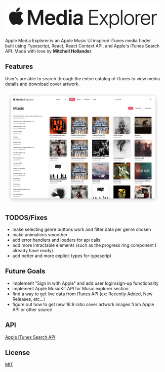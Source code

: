 ![og](https://github.com/Mitchures/apple-media-explorer/blob/master/src/images/apple-media-explorer-logo.jpg "Apple Media Explorer Logo")
---
Apple Media Explorer is an Apple Music UI inspired iTunes media finder built using Typescript, React, React Context API, and Apple's iTunes Search API. Made with love by **Mitchell Hollander**.

## Features
User's are able to search through the entire catalog of iTunes to view media details and download cover artwork.

![og](https://github.com/Mitchures/apple-media-explorer/blob/master/src/images/ame-screen.png "Apple Media Explorer Screen")

## TODOS/Fixes
- make selecting genre buttons work and filter data per genre chosen
- make animations smoother
- add error handlers and loaders for api calls
- add more intractable elements (such as the progress ring component I already have ready)
- add better and more explicit types for typescript

## Future Goals
- implement "Sign in with Apple" and add user login/sign-up functionality
- implement Apple MusicKit API for Music explorer section 
- find a way to get live data from iTunes API (ex: Recently Added, New Releases, etc...)
- figure out how to get new 16:9 ratio cover artwork images from Apple API or other source

## API
[Apple iTunes Search API](https://affiliate.itunes.apple.com/resources/documentation/itunes-store-web-service-search-api/)

## License
[MIT](https://choosealicense.com/licenses/mit/)